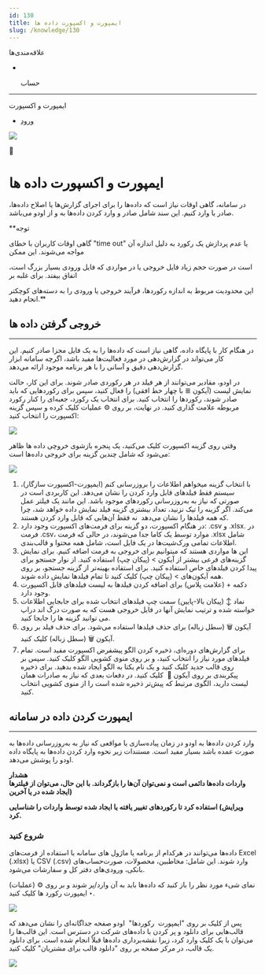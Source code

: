 ```yaml
---
id: 130
title: ایمپورت و اکسپورت داده ها
slug: /knowledge/130
---
```


 
  علاقه‌مندی‌ها
* [​](./130)

  حساب

---

 

ایمپورت و اکسپورت

- [ورود](/web/login?redirect=/knowledge/article/130)

![](https://odoofarsi.com/web/image/4280?access_token=89cc9cf6-d74d-4516-b206-e02096c5ea4d)

📖

# ایمپورت و اکسپورت داده ها

در سامانه، گاهی اوقات نیاز است که داده‌ها را برای اجرای گزارش‌ها یا اصلاح داده‌ها، صادر یا وارد کنیم. این سند شامل صادر و وارد کردن داده‌ها به و از اودو می‌باشد.

**توجه  
  
گاهی اوقات کاربران با خطای "time out" یا عدم پردازش یک رکورد به دلیل اندازه آن مواجه می‌شوند. این ممکن   
  
است در صورت حجم زیاد فایل خروجی یا در مواردی که فایل ورودی بسیار بزرگ است، اتفاق بیفتد. برای غلبه بر   
  
این محدودیت مربوط به اندازه رکوردها، فرآیند خروجی یا ورودی را به دسته‌های کوچکتر انجام دهید.**

## خروجی گرفتن داده ها

---

در هنگام کار با پایگاه داده، گاهی نیاز است که داده‌ها را به یک فایل مجزا صادر کنیم. این کار می‌تواند در گزارش‌دهی در مورد فعالیت‌ها مفید باشد، اگرچه سامانه ابزار گزارش‌دهی دقیق و آسانی را با هر برنامه موجود ارائه می‌دهد.

در اودو، مقادیر می‌توانند از هر فیلد در هر رکوردی صادر شوند. برای این کار، حالت نمایش لیست (آیکون ≣ با چهار خط افقی) را فعال کنید، سپس برای رکوردهایی که باید صادر شوند، رکوردها را انتخاب کنید. برای انتخاب یک رکورد، جعبه‌ای را کنار رکورد مربوطه علامت گذاری کنید. در نهایت، بر روی ⚙️ عملیات کلیک کرده و سپس گزینه اکسپورت را انتخاب کنید:

![](https://odoofarsi.com/web/image/1316-fc53a64c/image.png?access_token=baf9a70b-95cd-49ef-a1a4-2e5170bbe82a)

وقتی روی گزینه اکسپورت کلیک می‌کنید، یک پنجره بازشوی خروچی داده ها ظاهر می‌شود که شامل چندین گزینه برای خروجی داده‌ها است:

![](https://odoofarsi.com/web/image/1317-c4427da9/image.png?access_token=20ca0cb1-4daf-42f3-a9f4-95ebe57ec2b9)

1. با انتخاب گزینه میخواهم اطلاعات را بروزرسانی کنم (ایمپورت-اکسپورت سازگار)، سیستم فقط فیلدهای قابل وارد کردن را نشان می‌دهد. این کاربردی است در صورتی که نیاز به به‌روزرسانی رکوردهای موجود باشد. این مانند یک فیلتر عمل می‌کند. اگر گزینه را تیک نزنید، تعداد بیشتری گزینه فیلد نمایش داده خواهد شد، چرا که همه فیلدها را نشان می‌دهد  نه فقط آن‌هایی که قابل وارد کردن هستند.
2. در هنگام اکسپورت، دو گزینه برای فرمت‌های اکسپورت وجود دارد: .csv و .xlsx. در فرمت .csv، موارد توسط یک کاما جدا می‌شوند، در حالی که فرمت .xlsx شامل اطلاعات تمامی ورک‌شیت‌ها در یک فایل است، شامل همه محتوا و قالب‌بندی.
3. این ها مواردی هستند که میتوانیم برای خروجی به فرمت اضافه کنیم. برای نمایش گزینه‌های فرعی بیشتر از آیکون > (پیکان چپ) استفاده کنید. از نوار جستجو برای پیدا کردن فیلدهای خاص استفاده کنید. برای استفاده بهینه‌تر از گزینه جستجو، بر روی همه آیکون‌های > (پیکان چپ) کلیک کنید تا تمام فیلدها نمایش داده شوند.
4. دکمه + (علامت پلاس) برای اضافه کردن فیلدها به لیست فیلدهای قابل اکسپورت وجود دارد.
5. نماد ↕️ (پیکان بالا-پایین) سمت چپ فیلدهای انتخاب شده برای جابجایی اطلاعات خواسته شده و ترتیب نمایش آنها در فایل خروجی هست که به صورت درگ اند دراپ می توانید گزینه ها را جابجا کنید.
6. آیکون 🗑️ (سطل زباله) برای حذف فیلدها استفاده می‌شود. برای حذف فیلد بر روی آیکون 🗑️ (سطل زباله) کلیک کنید.
7. برای گزارش‌های دوره‌ای، ذخیره کردن الگو پیشفرض اکسپورت مفید است. تمام فیلدهای مورد نیاز را انتخاب کنید، و بر روی منوی کشویی الگو کلیک کنید. سپس بر روی قالب جدید کلیک کنید و یک نام یکتا به الگو ایجاد شده بدهید. برای ذخیره پیکربندی بر روی آیکون 💾  کلیک کنید. در دفعات بعدی که نیاز به صادرات همان لیست دارید، الگوی مرتبط که پیش‌تر ذخیره شده است را از منوی کشویی انتخاب کنید.

## **​ایمپورت کردن داده در سامانه**

---

وارد کردن داده‌ها به اودو در زمان پیاده‌سازی یا مواقعی که نیاز به به‌روزرسانی داده‌ها به صورت عمده باشد بسیار مفید است. مستندات زیر نحوه وارد کردن داده‌ها به پایگاه داده اودو را پوشش می‌دهد.

**هشدار**  
**واردات داده‌ها دائمی است و نمی‌توان آن‌ها را بازگرداند. با این حال، می‌توان از فیلترها (ایجاد شده در یا آخرین**  
  
**ویرایش) استفاده کرد تا رکوردهای تغییر یافته یا ایجاد شده توسط واردات را شناسایی کرد.**

### **شروع کنید**

داده‌ها می‌توانند در هرکدام از برنامه یا ماژول های سامانه با استفاده از فرمت‌های Excel (.xlsx) یا CSV (.csv) وارد شوند. این شامل: مخاطبین، محصولات، صورت‌حساب‌های بانکی، ورودی‌های دفتر کل و سفارشات می‌شود.

نمای شیء مورد نظر را باز کنید که داده‌ها باید به آن وارد/پر شوند و بر روی ⚙️ (عملیات) ‣ ایمپورت رکورد ها کلیک کنید.

![](https://odoofarsi.com/web/image/1318-215ce2a1/image.png?access_token=b25424a7-5d3f-4676-9de2-04cb3366f9a7)

پس از کلیک بر روی "ایمپورت  رکوردها"  اودو صفحه جداگانه‌ای را نشان می‌دهد که قالب‌هایی برای دانلود و پر کردن با داده‌های شرکت در دسترس است. این قالب‌ها را می‌توان با یک کلیک وارد کرد، زیرا نقشه‌برداری داده‌ها قبلاً انجام شده است. برای دانلود یک قالب، در مرکز صفحه بر روی "دانلود قالب برای مشتریان" کلیک کنید.

![](https://odoofarsi.com/web/image/1322-240bbeff/image.png?access_token=a8ebe8e6-8c63-4fec-85ac-8fc302b6c6c5)